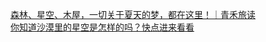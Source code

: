   
[森林、星空、木屋，一切关于夏天的梦，都在这里！｜青禾旅读](http://www.dianyue.me/archives/270/ny1d3oedzshqr235/)  
[你知道沙漠里的星空是怎样的吗？快点进来看看](http://www.dianyue.me/archives/331/d6jv2iiapslzpgct/)